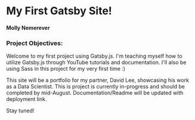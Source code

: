 # My First Gatsby Site!

#### Molly Nemerever

### Project Objectives:
Welcome to my first project using Gatsby.js. I'm teaching myself how to utilize Gatsby.js through YouTube tutorials and documentation. I'll also be using Sass in this project for my very first time :) 

This site will be a portfolio for my partner, David Lee, showcasing his work as a Data Scientist. This is project is currently in-progress and should be completed by mid-August. Documentation/Readme will be updated with deployment link. 

Stay tuned!

